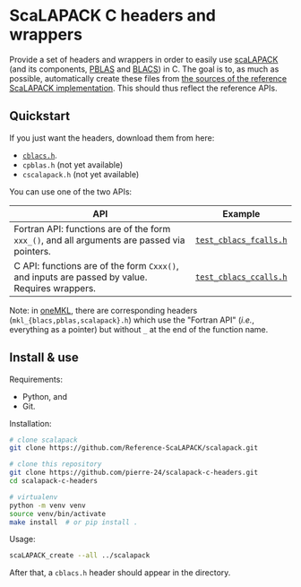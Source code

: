 # ScaLAPACK C headers and wrappers

Provide a set of headers and wrappers in order to easily use [scaLAPACK](https://www.netlib.org/scalapack/) (and its components, [PBLAS](https://netlib.org/scalapack/pblas_qref.html) and [BLACS](https://netlib.org/blacs/)) in C.
The goal is to, as much as possible, automatically create these files from [the sources of the reference ScaLAPACK implementation](https://github.com/Reference-ScaLAPACK/scalapack/).
This should thus reflect the reference APIs.

## Quickstart

If you just want the headers, download them from here: 

+ [`cblacs.h`](https://github.com/pierre-24/scalapack-c-headers/releases/download/latest/cblacs.h).
+ `cpblas.h` (not yet available)
+ `cscalapack.h` (not yet available)


You can use one of the two APIs:

| API                                                                                           | Example                                                |
|-----------------------------------------------------------------------------------------------|--------------------------------------------------------|
| Fortran API: functions are of the form `xxx_()`, and all arguments are passed via pointers.   | [`test_cblacs_fcalls.h`](./tests/test_cblacs_fcalls.c) |
| C API: functions are of the form `Cxxx()`, and inputs are passed by value. Requires wrappers. | [`test_cblacs_ccalls.h`](./tests/test_cblacs_ccalls.c) |

Note: in [oneMKL](https://www.intel.com/content/www/us/en/developer/tools/oneapi/onemkl.html), there are corresponding headers (`mkl_{blacs,pblas,scalapack}.h`) which use the "Fortran API" (*i.e.*, everything as a pointer) but without `_` at the end of the function name. 

## Install & use

Requirements:

+ Python, and
+ Git.

Installation:

```bash
# clone scalapack
git clone https://github.com/Reference-ScaLAPACK/scalapack.git

# clone this repository
git clone https://github.com/pierre-24/scalapack-c-headers.git
cd scalapack-c-headers

# virtualenv
python -m venv venv
source venv/bin/activate
make install  # or pip install .
```

Usage:

```bash
scaLAPACK_create --all ../scalapack
```

After that, a `cblacs.h` header should appear in the directory.
